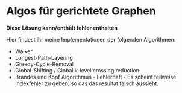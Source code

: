 # Algos für gerichtete Graphen
__Diese Lösung kann/enthält fehler enthalten__

Hier findest ihr meine Implementationen der folgenden Algorithmen:
* Walker
* Longest-Path-Layering
* Greedy-Cycle-Removal
* Global-Shifting / Global k-level crossing reduction
* Brandes und Köpf Algorithmus - Fehlerhaft - Es scheint teilweise Indexfehler zu geben, so das das resultat falsch aussieht.

